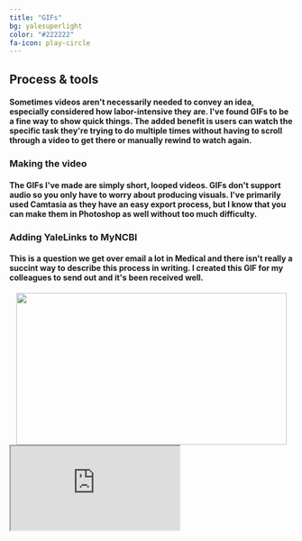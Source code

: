 ```yaml
---
title: "GIFs"
bg: yalesuperlight
color: "#222222"
fa-icon: play-circle
---
```


## Process & tools

#### Sometimes videos aren't necessarily needed to convey an idea, especially considered how labor-intensive they are. I've found GIFs to be a fine way to show quick things. The added benefit is users can watch the specific task they're trying to do multiple times without having to scroll through a video to get there or manually rewind to watch again.

### Making the video 
#### The GIFs I've made are simply short, looped videos. GIFs don't support audio so you only have to worry about producing visuals. I've primarily used Camtasia as they have an easy export process, but I know that you can make them in Photoshop as well without too much difficulty. 

### Adding YaleLinks to MyNCBI
#### This is a question we get over email a lot in Medical and there isn't really a succint way to describe this process in writing. I created this GIF for my colleagues to send out and it's been received well.

<center><img width="480" height="270" src="https://i.imgur.com/wBow7Ee.gif" frameborder="0" allowfullscreen></center>	


  <div class="icontain"><iframe src="https://i.imgur.com/wBow7Ee.gif" allowfullscreen></iframe></div><BR><BR>

